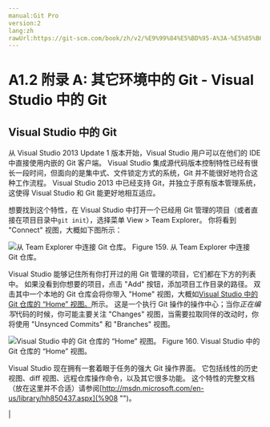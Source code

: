 ```yaml
---
manual:Git Pro
version:2
lang:zh
rawUrl:https://git-scm.com/book/zh/v2/%E9%99%84%E5%BD%95-A%3A-%E5%85%B6%E5%AE%83%E7%8E%AF%E5%A2%83%E4%B8%AD%E7%9A%84-Git-Visual-Studio-%E4%B8%AD%E7%9A%84-Git
---
```



# A1.2 附录 A: 其它环境中的 Git - Visual Studio 中的 Git

## Visual Studio 中的 Git<a name="_visual_studio_中的_git"></a>


从 Visual Studio 2013 Update 1 版本开始，Visual Studio 用户可以在他们的 IDE 中直接使用内嵌的 Git 客户端。 Visual Studio 集成源代码版本控制特性已经有很长一段时间，但面向的是集中式、文件锁定方式的系统，Git 并不能很好地符合这种工作流程。 Visual Studio 2013 中已经支持 Git，并独立于原有版本管理系统，这使得 Visual Studio 和 Git 能更好地相互适应。




想要找到这个特性，在 Visual Studio 中打开一个已经用 Git 管理的项目（或者直接在项目目录中`git init`），选择菜单 View &gt; Team Explorer。 你将看到 &quot;Connect&quot; 视图，大概如下图所示：


![从 Team Explorer 中连接 Git 仓库。](%905.png "")
Figure 159. 从 Team Explorer 中连接 Git 仓库。



Visual Studio 能够记住所有你打开过的用 Git 管理的项目，它们都在下方的列表中。 如果没看到你想要的项目，点击 &quot;Add&quot; 按钮，添加项目工作目录的路径。 双击其中一个本地的 Git 仓库会将你带入 &quot;Home&quot; 视图，大概如[Visual Studio 中的 Git 仓库的 “Home” 视图。](%907 "")所示。 这是一个执行 Git 操作的操作中心；当你<em>正在编写</em>代码的时候，你可能主要关注 &quot;Changes&quot; 视图，当需要拉取同伴的改动时，你将使用 &quot;Unsynced Commits&quot; 和 &quot;Branches&quot; 视图。


![Visual Studio 中的 Git 仓库的 “Home” 视图。](%906.png "")
Figure 160. Visual Studio 中的 Git 仓库的 “Home” 视图。



Visual Studio 现在拥有一套着眼于任务的强大 Git 操作界面。 它包括线性的历史视图、diff 视图、远程仓库操作命令，以及其它很多功能。 这个特性的完整文档（放在这里并不合适）请参阅[http://msdn.microsoft.com/en-us/library/hh850437.aspx](%908 "")。


|


